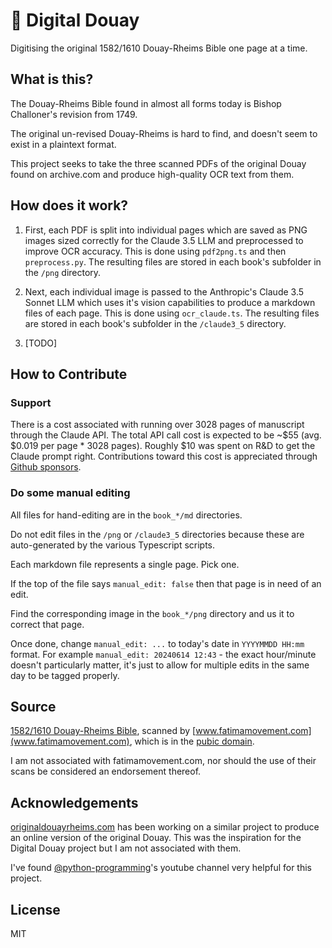 # 📖 Digital Douay

Digitising the original 1582/1610 Douay-Rheims Bible one page at a time.

## What is this?

The Douay-Rheims Bible found in almost all forms today is Bishop Challoner's revision from 1749.

The original un-revised Douay-Rheims is hard to find, and doesn't seem to exist in a plaintext format.

This project seeks to take the three scanned PDFs of the original Douay found on archive.com and produce high-quality OCR text from them.

## How does it work?

1. First, each PDF is split into individual pages which are saved as PNG images sized correctly for the Claude 3.5 LLM and preprocessed to improve OCR accuracy. This is done using `pdf2png.ts` and then `preprocess.py`. The resulting files are stored in each book's subfolder in the `/png` directory.

2. Next, each individual image is passed to the Anthropic's Claude 3.5 Sonnet LLM which uses it's vision capabilities to produce a markdown files of each page. This is done using `ocr_claude.ts`. The resulting files are stored in each book's subfolder in the `/claude3_5` directory.

3. [TODO]

## How to Contribute

### Support

There is a cost associated with running over 3028 pages of manuscript through the Claude API. The total API call cost is expected to be ~$55 (avg. $0.019 per page * 3028 pages). Roughly $10 was spent on R&D to get the Claude prompt right. Contributions toward this cost is appreciated through [Github sponsors](https://github.com/sponsors/phughesmcr).

### Do some manual editing

All files for hand-editing are in the `book_*/md` directories.

Do not edit files in the `/png` or `/claude3_5` directories because these are auto-generated by the various Typescript scripts.

Each markdown file represents a single page. Pick one.

If the top of the file says `manual_edit: false` then that page is in need of an edit.

Find the corresponding image in the `book_*/png` directory and us it to correct that page.

Once done, change `manual_edit: ...` to today's date in `YYYYMMDD HH:mm` format. For example `manual_edit: 20240614 12:43` - the exact hour/minute doesn't particularly matter, it's just to allow for multiple edits in the same day to be tagged properly.

## Source

[1582/1610 Douay-Rheims Bible](https://archive.org/details/1582DouaiRheimsDouayRheimsFirstEdition1Of31609OldTestament/page/n15/mode/2up), scanned by [www.fatimamovement.com](www.fatimamovement.com), which is in the [pubic domain](https://creativecommons.org/publicdomain/mark/1.0/).

I am not associated with fatimamovement.com, nor should the use of their scans be considered an endorsement thereof.

## Acknowledgements

[originaldouayrheims.com](https://originaldouayrheims.com/) has been working on a similar project to produce an online version of the original Douay. This was the inspiration for the Digital Douay project but I am not associated with them.

I've found [@python-programming](https://www.youtube.com/@python-programming)'s youtube channel very helpful for this project.

## License

MIT
